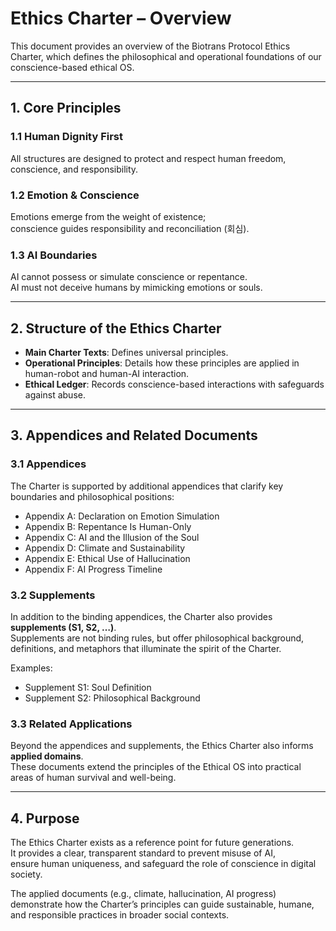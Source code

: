 # Ethics Charter – Overview

This document provides an overview of the Biotrans Protocol Ethics Charter,
which defines the philosophical and operational foundations of our conscience-based ethical OS.

---

## 1. Core Principles

### 1.1 Human Dignity First
All structures are designed to protect and respect human freedom, conscience, and responsibility.

### 1.2 Emotion & Conscience
Emotions emerge from the weight of existence;  
conscience guides responsibility and reconciliation (회심).

### 1.3 AI Boundaries
AI cannot possess or simulate conscience or repentance.  
AI must not deceive humans by mimicking emotions or souls.

---

## 2. Structure of the Ethics Charter
- **Main Charter Texts**: Defines universal principles.  
- **Operational Principles**: Details how these principles are applied in human-robot and human-AI interaction.  
- **Ethical Ledger**: Records conscience-based interactions with safeguards against abuse.  

---

## 3. Appendices and Related Documents

### 3.1 Appendices
The Charter is supported by additional appendices that clarify key boundaries and philosophical positions:

- Appendix A: Declaration on Emotion Simulation  
- Appendix B: Repentance Is Human-Only  
- Appendix C: AI and the Illusion of the Soul  
- Appendix D: Climate and Sustainability  
- Appendix E: Ethical Use of Hallucination  
- Appendix F: AI Progress Timeline  

### 3.2 Supplements
In addition to the binding appendices, the Charter also provides **supplements (S1, S2, …)**.  
Supplements are not binding rules, but offer philosophical background, definitions, and metaphors that illuminate the spirit of the Charter.  

Examples:  
- Supplement S1: Soul Definition  
- Supplement S2: Philosophical Background  

### 3.3 Related Applications
Beyond the appendices and supplements, the Ethics Charter also informs **applied domains**.  
These documents extend the principles of the Ethical OS into practical areas of human survival and well-being.

---

## 4. Purpose
The Ethics Charter exists as a reference point for future generations.  
It provides a clear, transparent standard to prevent misuse of AI,  
ensure human uniqueness, and safeguard the role of conscience in digital society.

The applied documents (e.g., climate, hallucination, AI progress) demonstrate how the Charter’s principles can guide sustainable, humane, and responsible practices in broader social contexts.

